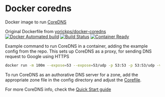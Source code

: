 # Docker coredns

Docker image to run [CoreDNS](https://coredns.io/)

Original Dockerfile from [yorickps/docker-coredns](https://github.com/yorickps/docker-coredns)
[![Docker Automated build](https://img.shields.io/docker/automated/yorickps/coredns.svg)](https://hub.docker.com/r/yorickps/coredns/builds/)
[![Build Status](https://travis-ci.org/yorickps/docker-coredns.svg?branch=master)](https://travis-ci.org/yorickps/docker-coredns)
[![Container Ready](https://quay.io/repository/yorickps/coredns/status "Docker Repository on Quay")](https://quay.io/repository/yorickps/coredns)

Example command to run CoreDNS in a container, adding the example config from the repo. This sets up CoreDNS as a proxy, for sending DNS request to Google using HTTPS

```bash
docker run -m 100m --expose=53 --expose=53/udp -p 53:53 -p 53:53/udp -v "$PWD"/config:/etc/coredns --restart=on-failure --name coredns yorickps/coredns
```

To run CoreDNS as an authorative DNS server for a zone, add the appropriate zone file in the config directory and adjust the [Corefile](https://coredns.io/2017/07/23/corefile-explained/).

For more CoreDNS info, check the [Quick Start guide](https://coredns.io/2017/07/24/quick-start/)
